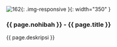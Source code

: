 ---
---

![162](/static/img/hibahcms/162.png){: .img-responsive }{: width="350" }

### {{ page.nohibah }} - {{ page.title }}

{{ page.deskripsi }}
